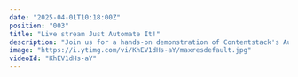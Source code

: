```yaml
---
date: "2025-04-01T10:18:00Z"
position: "003"
title: "Live stream Just Automate It!"
description: "Join us for a hands-on demonstration of Contentstack's Automate and how to configure it to set content teams up for success. Take a deep dive with special guest, Sr. Product Manager - Christine Master, into Automate and learn how to use it for copying content from an external source, translation, taxonomy, and analysis."
image: "https://i.ytimg.com/vi/KhEV1dHs-aY/maxresdefault.jpg"
videoId: "KhEV1dHs-aY"
---
```


